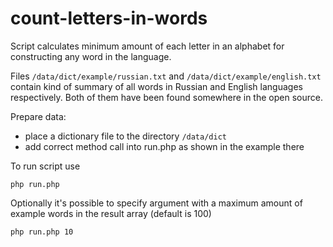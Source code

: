 # count-letters-in-words
Script calculates minimum amount of each letter in an alphabet for constructing any word in the language.

Files `/data/dict/example/russian.txt` and `/data/dict/example/english.txt` contain kind of summary of all words in
Russian and English languages respectively. Both of them have been found
somewhere in the open source.

Prepare data:
 - place a dictionary file to the directory `/data/dict`
 - add correct method call into run.php as shown in the example there 

To run script use
 
`php run.php`
 
Optionally it's possible to specify argument with a maximum amount
of example words in the result array (default is 100)

`php run.php 10`
